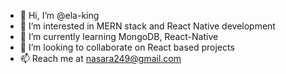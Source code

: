 - 👋 Hi, I’m @ela-king
- 👀 I’m interested in MERN stack and React Native development
- 🌱 I’m currently learning MongoDB, React-Native
- 💞️ I’m looking to collaborate on React based projects
- 📫 Reach me at nasara249@gmail.com
